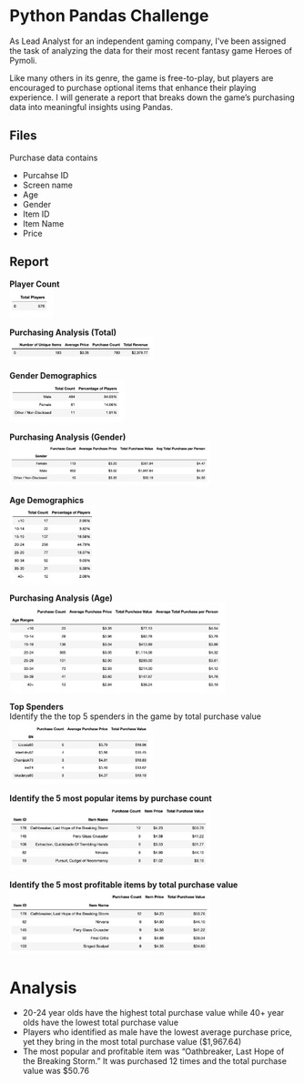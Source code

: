 # Python Pandas Challenge
As Lead Analyst for an independent gaming company, I've been assigned the task of analyzing the data for their most recent fantasy game Heroes of Pymoli. 

Like many others in its genre, the game is free-to-play, but players are encouraged to purchase optional items that enhance their playing experience. I will generate a report that breaks down the game’s purchasing data into meaningful insights using Pandas.

## Files
Purchase data contains 
- Purcahse ID
- Screen name 
- Age
- Gender
- Item ID
- Item Name
- Price

## Report
<b> Player Count </b> <br />
<img src = "results/total_players.png" width = "15%">

<b> Purchasing Analysis (Total) </b> <br />
<img src = "results/purchasing_analysis.png" width = "50%">

<b> Gender Demographics </b> <br />
<img src = "results/genderr.png" width = "40%">

<b> Purchasing Analysis (Gender) </b> <br />
<img src = "results/purchasing_analysis_gender.png" width = "70%">

<b>Age Demographics </b> <br />
<img src = "results/age.png" width = "30%">

<b> Purchasing Analysis (Age) </b> <br />
<img src = "results/purchasing_analysis_ge.png" width = "75%">

<b> Top Spenders </b> <br />
Identify the the top 5 spenders in the game by total purchase value <br />
<img src = "results/top_spenders.png" width = "50%">

<b> Identify the 5 most popular items by purchase count </b> <br />
<img src = "results/popular_items.png" width = "70%">

<b> Identify the 5 most profitable items by total purchase value </b> <br />
<img src = "results/profitable_items.png" width = "70%">

# Analysis
- 20-24 year olds have the highest total purchase value while 40+ year olds have the lowest total purchase value 
- Players who identified as male have the lowest average purchase price, yet they bring in the most total purchase value ($1,967.64)
- The most popular and profitable item was “Oathbreaker, Last Hope of the Breaking Storm.” It was purchased 12 times and the total purchase value was $50.76


